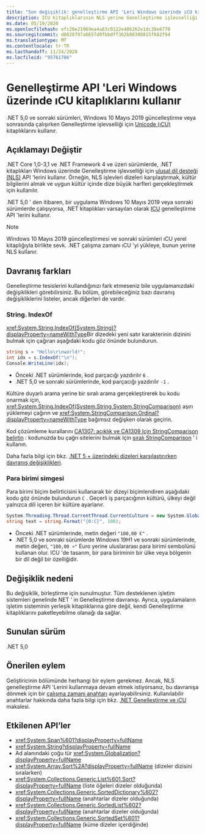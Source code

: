```yaml
---
title: "Son değişiklik: genelleştirme API 'Leri Windows üzerinde ıCU kitaplıklarını kullanır"
description: ICU kitaplıklarının NLS yerine Genelleştirme işlevselliği için kullanıldığı .NET 5,0 ' de Genelleştirme bölünmesi değişikliği hakkında bilgi edinin.
ms.date: 05/19/2020
ms.openlocfilehash: efc20e21969ea4a83c9122e40b262e1dc38e6770
ms.sourcegitcommit: d8020797a6657d0fbbdff362b80300815f682f94
ms.translationtype: MT
ms.contentlocale: tr-TR
ms.lasthandoff: 11/24/2020
ms.locfileid: "95761706"
---
```

# <a name="globalization-apis-use-icu-libraries-on-windows"></a>Genelleştirme API 'Leri Windows üzerinde ıCU kitaplıklarını kullanır

.NET 5,0 ve sonraki sürümleri, Windows 10 Mayıs 2019 güncelleştirme veya sonrasında çalışırken Genelleştirme işlevselliği için [Unicode (ıCU)](http://site.icu-project.org/home) kitaplıklarını kullanır.

## <a name="change-description"></a>Açıklamayı Değiştir

.NET Core 1,0-3,1 ve .NET Framework 4 ve üzeri sürümlerde, .NET kitaplıkları Windows üzerinde Genelleştirme işlevselliği için [ulusal dil desteği (NLS)](/windows/win32/intl/national-language-support) API 'lerini kullanır. Örneğin, NLS işlevleri dizeleri karşılaştırmak, kültür bilgilerini almak ve uygun kültür içinde dize büyük harfleri gerçekleştirmek için kullanılır.

.NET 5,0 ' den itibaren, bir uygulama Windows 10 Mayıs 2019 veya sonraki sürümlerde çalışıyorsa, .NET kitaplıkları varsayılan olarak [ICU](http://site.icu-project.org/home) genelleştirme API 'lerini kullanır.

> [!NOTE]
> Windows 10 Mayıs 2019 güncelleştirmesi ve sonraki sürümleri ıCU yerel kitaplığıyla birlikte sevk. .NET çalışma zamanı ıCU 'yi yükleye, bunun yerine NLS kullanır.

## <a name="behavioral-differences"></a>Davranış farkları

Genelleştirme tesislerini kullandığınızı fark etmeseniz bile uygulamanızdaki değişiklikleri görebilirsiniz. Bu bölüm, görebileceğiniz bazı davranış değişikliklerini listeler, ancak diğerleri de vardır.

### <a name="stringindexof"></a>String. IndexOf

<xref:System.String.IndexOf(System.String)?displayProperty=nameWithType>Bir dizedeki yeni satır karakterinin dizinini bulmak için çağıran aşağıdaki kodu göz önünde bulundurun.

```csharp
string s = "Hello\r\nworld!";
int idx = s.IndexOf("\n");
Console.WriteLine(idx);
```

- Önceki .NET sürümlerinde, kod parçacığı yazdırılır `6` .
- .NET 5,0 ve sonraki sürümlerinde, kod parçacığı yazdırılır `-1` .

Kültüre duyarlı arama yerine bir sıralı arama gerçekleştirerek bu kodu onarmak için, <xref:System.String.IndexOf(System.String,System.StringComparison)> aşırı yüklemeyi çağırın ve <xref:System.StringComparison.Ordinal?displayProperty=nameWithType> bağımsız değişken olarak geçirin.

Kod çözümleme kurallarını [CA1307: açıklık ve CA1309 Için StringComparison belirtin](../../../../fundamentals/code-analysis/quality-rules/ca1307.md) : kodunuzda bu çağrı sitelerini bulmak Için [sıralı StringComparison](../../../../fundamentals/code-analysis/quality-rules/ca1309.md) ' i kullanın.

Daha fazla bilgi için bkz. [.NET 5 + üzerindeki dizeleri karşılaştırırken davranış değişiklikleri](../../../../standard/base-types/string-comparison-net-5-plus.md).

### <a name="currency-symbol"></a>Para birimi simgesi

Para birimi biçim belirticisini kullanarak bir dizeyi biçimlendiren aşağıdaki kodu göz önünde bulundurun `C` . Geçerli iş parçacığının kültürü, ülkeyi değil yalnızca dili içeren bir kültüre ayarlanır.

```csharp
System.Threading.Thread.CurrentThread.CurrentCulture = new System.Globalization.CultureInfo("de");
string text = string.Format("{0:C}", 100);
```

- Önceki .NET sürümlerinde, metin değeri `"100,00 €"` .
- .NET 5,0 ve sonraki sürümlerde Windows 19H1 ve sonraki sürümlerinde, metin değeri, `"100,00 ¤"` Euro yerine uluslararası para birimi sembolünü kullanan olur. ICU 'de tasarım, bir para biriminin bir ülke veya bölgenin bir dil değil bir özelliğidir.

## <a name="reason-for-change"></a>Değişiklik nedeni

Bu değişiklik, birleştirme için sunulmuştur. Tüm desteklenen işletim sistemleri genelinde NET ' in Genelleştirme davranışı. Ayrıca, uygulamaların işletim sisteminin yerleşik kitaplıklarına göre değil, kendi Genelleştirme kitaplıklarını paketleyebilme olanağı da sağlar.

## <a name="version-introduced"></a>Sunulan sürüm

.NET 5,0

## <a name="recommended-action"></a>Önerilen eylem

Geliştiricinin bölümünde herhangi bir eylem gerekmez. Ancak, NLS genelleştirme API 'Lerini kullanmaya devam etmek istiyorsanız, bu davranışa dönmek için bir [çalışma zamanı anahtarı](../../../run-time-config/globalization.md#nls) ayarlayabilirsiniz. Kullanılabilir anahtarlar hakkında daha fazla bilgi için bkz. [.NET Genelleştirme ve ıCU](../../../../standard/globalization-localization/globalization-icu.md) makalesi.

## <a name="affected-apis"></a>Etkilenen API’ler

- <xref:System.Span%601?displayProperty=fullName>
- <xref:System.String?displayProperty=fullName>
- Ad alanındaki çoğu tür <xref:System.Globalization?displayProperty=fullName>
- <xref:System.Array.Sort%2A?displayProperty=fullName> (dizeler dizisini sıralarken)
- <xref:System.Collections.Generic.List%601.Sort?displayProperty=fullName> (liste öğeleri dizeler olduğunda)
- <xref:System.Collections.Generic.SortedDictionary%602?displayProperty=fullName> (anahtarlar dizeler olduğunda)
- <xref:System.Collections.Generic.SortedList%602?displayProperty=fullName> (anahtarlar dizeler olduğunda)
- <xref:System.Collections.Generic.SortedSet%601?displayProperty=fullName> (küme dizeler içerdiğinde)

<!--

### Affected APIs

- ``T:System.Span`1``
- `T:System.String`
- `N:System.Globalization`
- `Overload:System.Array.Sort`
- ``M:System.Collections.Generic.List`1.Sort``
- ``T:System.Collections.Generic.SortedDictionary`2``
- ``T:System.Collections.Generic.SortedList`2``
- ``T:System.Collections.Generic.SortedSet`1``

### Category

- Core .NET libraries
- Globalization

-->
